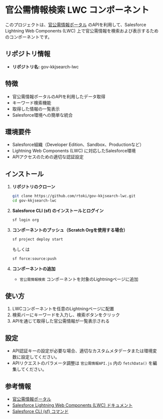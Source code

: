 # 官公需情報検索 LWC コンポーネント

このプロジェクトは、[官公需情報ポータル](https://www.kkj.go.jp/s/) のAPIを利用して、Salesforce Lightning Web Components (LWC) 上で官公需情報を検索および表示するためのコンポーネントです。

## リポジトリ情報
- **リポジトリ名:** gov-kkjsearch-lwc

## 特徴
- 官公需情報ポータルのAPIを利用したデータ取得
- キーワード検索機能
- 取得した情報の一覧表示
- Salesforce環境への簡単な統合

## 環境要件
- Salesforce組織（Developer Edition、Sandbox、Productionなど）
- Lightning Web Components (LWC) に対応したSalesforce環境
- APIアクセスのための適切な認証設定

## インストール
1. **リポジトリのクローン**
   ```sh
   git clone https://github.com/rtoki/gov-kkjsearch-lwc.git
   cd gov-kkjsearch-lwc
   ```

2. **Salesforce CLI (sf) のインストールとログイン**
   ```sh
   sf login org
   ```

3. **コンポーネントのプッシュ（Scratch Orgを使用する場合）**
   ```sh
   sf project deploy start
   ```
   もしくは
   ```sh
   sf force:source:push
   ```

4. **コンポーネントの追加**
   - `官公需情報検索` コンポーネントを対象のLightningページに追加

## 使い方
1. LWCコンポーネントを任意のLightningページに配置
2. 検索バーにキーワードを入力し、検索ボタンをクリック
3. APIを通じて取得した官公需情報が一覧表示される

## 設定
- API認証キーの設定が必要な場合、適切なカスタムメタデータまたは環境変数に設定してください。
- APIリクエストのパラメータ調整は `官公需情報API.js` 内の `fetchData()` を編集してください。

## 参考情報
- [官公需情報ポータル](https://www.kkj.go.jp/s/)
- [Salesforce Lightning Web Components (LWC) ドキュメント](https://developer.salesforce.com/docs/component-library/overview/components)
- [Salesforce CLI (sf) コマンド](https://developer.salesforce.com/docs/platform/sf-cli/)


